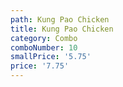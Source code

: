 ```yaml
---
path: Kung Pao Chicken
title: Kung Pao Chicken
category: Combo
comboNumber: 10
smallPrice: '5.75'
price: '7.75'
---
```


